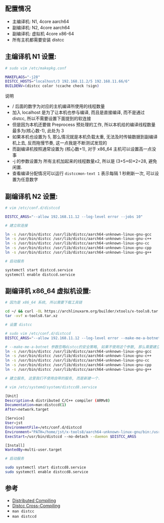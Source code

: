 ## 配置情况
- 主编译机: N1, 4core aarch64
- 副编译机: N2, 4core aarch64
- 副编译机: 虚拟机 4core x86-64
- 所有主机都需要安装 distcc

## 主编译机 N1 设置:

```bash
# sudo vim /etc/makepkg.conf

MAKEFLAGS="-j28"
DISTCC_HOSTS="localhost/3 192.168.11.2/5 192.168.11.66/6"
BUILDENV=(distcc color !ccache check !sign)
```
说明
- / 后面的数字为对应的主机编译所使用的线程数量
- 加入 localhost 是为了让本机也参与编译, 而且是直接编译, 而不是通过 distcc, 所以不需要设置下面提到的软连接
- 但是因为本机还要做 Preprocess 预处理的工作, 所以本机给的编译线程数量最多为(核心数-1), 此处为 3
- 如果本机也设置为 5, 那么情况就是本机负载太重, 无法及时传输数据到副编译机上去, 反而拖慢节奏, 这一点我是不断测试发现的
- 而副编译机按照通常设置为 (核心数+1), 对于 x86_64 主机可以设置高一点没事
- -j 的参数设置为 所有主机加起来的线程数量x2, 所以是 (3+5+6)*2=28, 避免闲置.
- 查看编译分配情况可以运行 `distccmon-text 1` 表示每隔 1 秒刷新一次, 可以设置为任意数字

## 副编译机 N2 设置:

```bash
# vim /etc/conf.d/distccd

DISTCC_ARGS="--allow 192.168.11.12 --log-level error --jobs 10"
```

```bash
# 建立软连接

ln -s /usr/bin/distcc /usr/lib/distcc/aarch64-unknown-linux-gnu-gcc
ln -s /usr/bin/distcc /usr/lib/distcc/aarch64-unknown-linux-gnu-c++
ln -s /usr/bin/distcc /usr/lib/distcc/aarch64-unknown-linux-gnu-cc
ln -s /usr/bin/distcc /usr/lib/distcc/aarch64-unknown-linux-gnu-cpp
ln -s /usr/bin/distcc /usr/lib/distcc/aarch64-unknown-linux-gnu-g++
```
```bash
# 启动服务

systemctl start distccd.service
systemctl enable distccd.service
```

## 副编译机 x86_64 虚拟机设置:

```bash
# 因为是 x86_64 系统, 所以需要下载工具链

cd ~/ && curl -OL https://archlinuxarm.org/builder/xtools/x-tools8.tar.xz
tar -xvf x-tools8.tar.xz
```
```bash
# 设置 distcc

# sudo vim /etc/conf.d/distccd
DISTCC_ARGS="--allow 192.168.11.12 --log-level error --make-me-a-botnet --jobs 20"

# --make-me-a-botnet 参数忽略distcc的安全策略, 如果不使用这个参数, 那么需要建立软连接:
ln -s /usr/bin/distcc /usr/lib/distcc/aarch64-unknown-linux-gnu-gcc
ln -s /usr/bin/distcc /usr/lib/distcc/aarch64-unknown-linux-gnu-c++
ln -s /usr/bin/distcc /usr/lib/distcc/aarch64-unknown-linux-gnu-cc
ln -s /usr/bin/distcc /usr/lib/distcc/aarch64-unknown-linux-gnu-cpp
ln -s /usr/bin/distcc /usr/lib/distcc/aarch64-unknown-linux-gnu-g++

```
```bash
# 建立服务, 这里我们不使用自带的服务, 而是新建一个.

# vim /etc/systemd/system/distccd8.service

[Unit]
Description=A distributed C/C++ compiler (ARMv8)
Documentation=man:distccd(1)
After=network.target

[Service]
User=jst
EnvironmentFile=/etc/conf.d/distccd
Environment="PATH=/home/jst/x-tools8/aarch64-unknown-linux-gnu/bin:/usr/bin"
ExecStart=/usr/bin/distccd --no-detach --daemon $DISTCC_ARGS

[Install]
WantedBy=multi-user.target
```
```bash
# 启动服务

sudo systemctl start distccd8.service
sudo systemctl enable distccd8.service

```

## 参考

- [Distributed Compiling](https://archlinuxarm.org/wiki/Distributed_Compiling)
- [Distcc Cross-Compiling](https://archlinuxarm.org/wiki/Distcc_Cross-Compiling)
- `man distcc`
- `man distccd`




